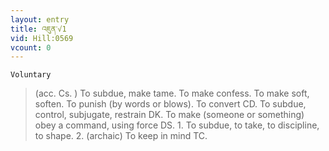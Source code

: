 ```yaml
---
layout: entry
title: འཇུན་√1
vid: Hill:0569
vcount: 0
---
```

`Voluntary` 
> (acc\.
 Cs\.
) To subdue, make tame\.
 To make confess\.
 To make soft, soften\.
 To punish (by words or blows)\.
 To convert CD\.
 To subdue, control, subjugate, restrain DK\.
 To make (someone or something) obey a command, using force DS\.
 1\.
 To subdue, to take, to discipline, to shape\.
 2\.
 (archaic) To keep in mind TC\.

